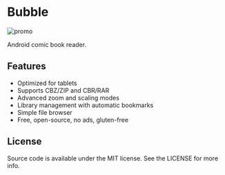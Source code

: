 # Bubble

![promo](https://raw.githubusercontent.com/nkanaev/bubble/master/art/promo.jpg)

Android comic book reader.

## Features

* Optimized for tablets
* Supports CBZ/ZIP and CBR/RAR
* Advanced zoom and scaling modes
* Library management with automatic bookmarks
* Simple file browser
* Free, open-source, no ads, gluten-free

## License

Source code is available under the MIT license. See the LICENSE for more info.
